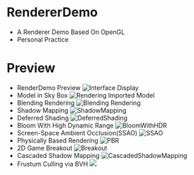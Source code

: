 # RendererDemo
- A Renderer Demo Based On OpenGL
- Personal Practice
# Preview
- RenderDemo Preview
![Interface Display](./Preview/RenderDemoPreviewRe.png)
- Model in Sky Box
![Rendering Imported Model](./Preview/NanoSuitInSkyBoxDocking.png)
- Blending Rendering
![Blending Rendering](./Preview/BlendingRender.png)
- Shadow Mapping
![ShadowMapping](./Preview/ShadowMappingDocking.png)
- Deferred Shading
![DeferredShading](./Preview/DeferredShading.png)
- Bloom With High Dynamic Range
![BloomWithHDR](./Preview/BloomWithHDRDocking.png)
- Screen-Space Ambient Occlusion(SSAO)
![SSAO](./Preview/SSAODocking.png)
- Physically Based Rendering
![PBR](./Preview/PBRDocking.png)
- 2D Game Breakout
![Breakout](./Preview/2DGameBreakModify.png)
- Cascaded Shadow Mapping
![CascadedShadowMapping](./Preview/CascadedShadowMapping.png)
- Frustum Culling via BVH
![](./Preview/FrustumCulling.png)
